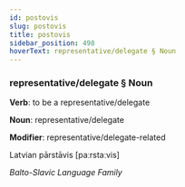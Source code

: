 ```yaml
---
id: postovis
slug: postovis
title: postovis
sidebar_position: 498
hoverText: representative/delegate § Noun
---
```


### representative/delegate § Noun

**Verb**: to be a representative/delegate

**Noun**: representative/delegate

**Modifier**: representative/delegate-related

Latvian pārstāvis [paːrstaːvis]

*Balto-Slavic Language Family*